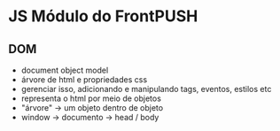 # JS Módulo do FrontPUSH 

## DOM

- document object model
- árvore de html e propriedades css
- gerenciar isso, adicionando e manipulando tags, eventos, estilos etc
- representa o html por meio de objetos
- "árvore" -> um objeto dentro de objeto
- window -> documento -> head / body




